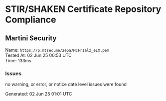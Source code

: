 # STIR/SHAKEN Certificate Repository Compliance

## Martini Security

Name: `https://p.mtsec.me/2e5a/McFrIalz_eIX.pem`\
Tested At: 02 Jun 25 00:53 UTC\
Time: 133ms

### Issues

no warning, or error, or notice date level issues were found

Generated: 02 Jun 25 01:01 UTC